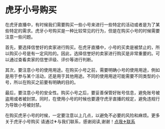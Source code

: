 # 虎牙小号购买

在虎牙直播中，有时候我们需要购买一些小号来进行一些特定的活动或者是为了某些特定的需求。虎牙小号购买是一种比较常见的行为，但是在购买小号的时候需要注意一些问题。

首先，要选择信誉好的卖家进行购买。在虎牙直播中，小号的买卖是被禁止的，所以购买小号是有一定风险的。因此，选择信誉好的卖家进行购买是非常重要的。可以通过查看卖家的信誉评级、评价等进行判断。

其次，要注意小号的使用用途。在购买小号之前，需要明确小号的使用用途，例如是用于参与某个活动，还是用于其他用途。不同的使用用途可能需要不同类型的小号，所以在购买之前要有明确的目的。

最后，要注意小号的安全性。购买小号之后，要妥善保管好账号信息，避免账号被盗用或者被封禁。同时，在使用小号的时候也要遵守虎牙直播的规定，避免违规行为导致小号被封禁。

在购买虎牙小号的时候，一定要注意以上几点，以避免不必要的风险和麻烦。更多 关于虎牙小号购买 请通过✈与我们联系，感谢阅读,谢谢！[点我✈联系](https://abc.k02.cc)